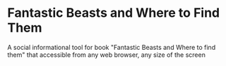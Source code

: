 # Fantastic Beasts and Where to Find Them

A social informational tool for book "Fantastic Beasts and Where to find them" that accessible from any web browser, any size of the screen
